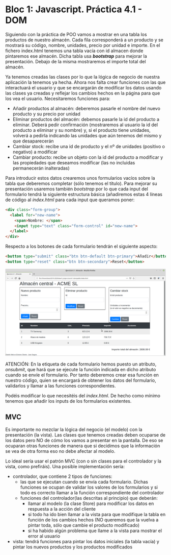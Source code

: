 # Bloc 1: Javascript. Práctica 4.1 - DOM
Siguiendo con la práctica de POO vamos a mostrar en una tabla los productos de nuestro almacén. Cada fila corresponderá a un producto y se mostrará su código, nombre, unidades, precio por unidad e importe. En el fichero index.html tenemos una tabla vacía con id almacen donde pintaremos ese almacén. Dicha tabla usa **_bootstrap_** para mejorar la presentación. Debajo de la misma mostraremos el importe total del almacén.

Ya tenemos creadas las clases por lo que la lógica de negocio de nuestra aplicación la tenemos ya hecha. Ahora nos falta crear funciones con las que interactuará el usuario y que se encargarán de modificar los datos usando las clases ya creadas y reflejar los cambios hechos en la página para que los vea el usuario. Necesitaremos funciones para:
* Añadir productos al almacén: deberemos pasarle el nombre del nuevo producto y su precio por unidad
* Eliminar productos del almacén: debemos pasarle la id del producto a eliminar. Deberá pedir confirmación (mostraremos al usuario la id del producto a eliminar y su nombre) y, si el producto tiene unidades, volverá a pedirla indicando las unidades que aún tenemos del mismo y que desaparecerán
* Cambiar stock: recibe una id de producto y el nº de unidades (positivo o negativo) a modificar
* Cambiar producto: recibe un objeto con la id del producto a modificar y las propiedades que deseamos modificar (las no incluidas permanecerán inalteradas)

Para introducir estos datos crearemos unos formularios vacíos sobre la tabla que deberemos completar (sólo tenemos el título). Para mejorar su presentación usaremos también _bootstrap_ por lo que cada input del formulario tendrá la siguiente estructura básica (añadiremos estas 4 líneas de código al _index.html_ para cada input que queramos poner:
```html
<div class="form-group">
  <label for="new-name">
    <span>Nombre: </span>
    <input type="text" class="form-control" id="new-name">
  </label>
</div>
```

Respecto a los botones de cada formulario tendrán el siguiente aspecto:
```html
<button type="submit" class="btn btn-default btn-primary">Añadir</button>
<button type="reset" class="btn btn-secondary">Reset</button>
```
![Almacén](./img/ejer4-1.png)

ATENCIÓN: En la etiqueta de cada formulario hemos puesto un atributo, _onsubmit_, que hará que se ejecute la función indicada en dicho atributo cuando se envíe el formulario. Por tanto deberemos crear esa función en nuestro código, quien se encargará de obtener los datos del formulario, validarlos y llamar a las funciones correspondientes.

Podéis modificar lo que necesitéis del _index.html_. De hecho como mínimo tenemos que añadir los inputs de los formularios existentes.

## MVC
Es importante no mezclar la lógica del negocio (el modelo) con la presentación (la vista). Las clases que tenemos creadas deben ocuparse de los datos pero NO de cómo los vamos a presentar en la pantalla. De eso se ocuparan otras funciones de manera que si decidimos que la información se vea de otra forma eso no debe afectar al modelo. 

Lo ideal sería usar el patrón MVC (con o sin clases para el controlador y la vista, como prefiráis). Una posible implementación sería:
- controlador, que contiene 2 tipos de funciones:
  - las que se ejecutan cuando se envía cada formulario. Dichas funciones se ocupan de validar los valores de los formularios y si todo es correcto llamar a la función correspondiente del controlador
  - funciones del controlador(las descritas al principio) que deberán:
    - llamar al modelo (la clase Store) para modificar los datos en respuesta a la acción del cliente
    - si todo ha ido bien llamar a la vista para que modifique la tabla en función de los cambios hechos (NO queremos que la vuelva a pintar toda, sólo que cambie el producto modificado)
    - si ha habido algún problema que llame a la vista para mostrar el error al usuario
- vista: tendrá funciones para pintar los datos iniciales (la tabla vacía) y pintar los nuevos productos y los productos modificados
